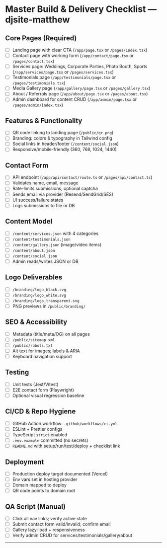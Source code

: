 # Master Build & Delivery Checklist — djsite-matthew

## Core Pages (Required)
- [ ] Landing page with clear CTA (`/app/page.tsx` or `/pages/index.tsx`)
- [ ] Contact page with working form (`/app/contact/page.tsx` or `/pages/contact.tsx`)
- [ ] Services page: Weddings, Corporate Parties, Photo Booth, Sports (`/app/services/page.tsx` or `/pages/services.tsx`)
- [ ] Testimonials page (`/app/testimonials/page.tsx` or `/pages/testimonials.tsx`)
- [ ] Media Gallery page (`/app/gallery/page.tsx` or `/pages/gallery.tsx`)
- [ ] About / Referrals page (`/app/about/page.tsx` or `/pages/about.tsx`)
- [ ] Admin dashboard for content CRUD (`/app/admin/page.tsx` or `/pages/admin/index.tsx`)

## Features & Functionality
- [ ] QR code linking to landing page (`/public/qr.png`)
- [ ] Branding: colors & typography in Tailwind config
- [ ] Social links in header/footer (`/content/social.json`)
- [ ] Responsive/mobile-friendly (360, 768, 1024, 1440)

## Contact Form
- [ ] API endpoint (`/app/api/contact/route.ts` or `/pages/api/contact.ts`)
- [ ] Validates name, email, message
- [ ] Rate-limits submissions; optional captcha
- [ ] Sends email via provider (Resend/SendGrid/SES)
- [ ] UI success/failure states
- [ ] Logs submissions to file or DB

## Content Model
- [ ] `/content/services.json` with 4 categories
- [ ] `/content/testimonials.json`
- [ ] `/content/gallery.json` (image/video items)
- [ ] `/content/about.json`
- [ ] `/content/social.json`
- [ ] Admin reads/writes JSON or DB

## Logo Deliverables
- [ ] `/branding/logo_black.svg`
- [ ] `/branding/logo_white.svg`
- [ ] `/branding/logo_transparent.svg`
- [ ] PNG previews in `/public/branding/`

## SEO & Accessibility
- [ ] Metadata (title/meta/OG) on all pages
- [ ] `/public/sitemap.xml`
- [ ] `/public/robots.txt`
- [ ] Alt text for images; labels & ARIA
- [ ] Keyboard navigation support

## Testing
- [ ] Unit tests (Jest/Vitest)
- [ ] E2E contact form (Playwright)
- [ ] Optional visual regression baseline

## CI/CD & Repo Hygiene
- [ ] GitHub Action workflow: `.github/workflows/ci.yml`
- [ ] ESLint + Prettier configs
- [ ] TypeScript `strict` enabled
- [ ] `.env.example` committed (no secrets)
- [ ] `README.md` with setup/run/test/deploy + checklist link

## Deployment
- [ ] Production deploy target documented (Vercel)
- [ ] Env vars set in hosting provider
- [ ] Domain mapped to deploy
- [ ] QR code points to domain root

## QA Script (Manual)
- [ ] Click all nav links; verify active state
- [ ] Submit contact form valid/invalid; confirm email
- [ ] Gallery lazy-load + responsiveness
- [ ] Verify admin CRUD for services/testimonials/gallery/about

---
